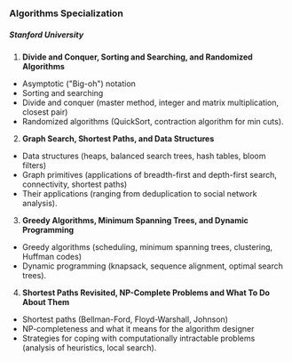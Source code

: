 ### Algorithms Specialization

##### Stanford University

1. **Divide and Conquer, Sorting and Searching, and Randomized Algorithms**

- Asymptotic ("Big-oh") notation
- Sorting and searching
- Divide and conquer (master method, integer and matrix multiplication, closest pair)
- Randomized algorithms (QuickSort, contraction algorithm for min cuts).

2. **Graph Search, Shortest Paths, and Data Structures**

- Data structures (heaps, balanced search trees, hash tables, bloom filters)
- Graph primitives (applications of breadth-first and depth-first search, connectivity, shortest paths)
- Their applications (ranging from deduplication to social network analysis).

3. **Greedy Algorithms, Minimum Spanning Trees, and Dynamic Programming**

- Greedy algorithms (scheduling, minimum spanning trees, clustering, Huffman codes)
- Dynamic programming (knapsack, sequence alignment, optimal search trees).

4. **Shortest Paths Revisited, NP-Complete Problems and What To Do About Them**

- Shortest paths (Bellman-Ford, Floyd-Warshall, Johnson)
- NP-completeness and what it means for the algorithm designer
- Strategies for coping with computationally intractable problems (analysis of heuristics, local search).
